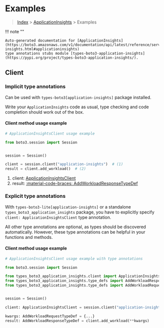 # Examples

> [Index](../README.md) > [ApplicationInsights](./README.md) > Examples

!!! note ""

    Auto-generated documentation for [ApplicationInsights](https://boto3.amazonaws.com/v1/documentation/api/latest/reference/services/application-insights.html#applicationinsights)
    type annotations stubs module [types-boto3-application-insights](https://pypi.org/project/types-boto3-application-insights/).

## Client

### Implicit type annotations

Can be used with `types-boto3[application-insights]` package installed.

Write your `ApplicationInsights` code as usual,
type checking and code completion should work out of the box.


#### Client method usage example

```python
# ApplicationInsightsClient usage example

from boto3.session import Session


session = Session()

client = session.client("application-insights")  # (1)
result = client.add_workload()  # (2)
```

1. client: [ApplicationInsightsClient](./client.md)
2. result: [:material-code-braces: AddWorkloadResponseTypeDef](./type_defs.md#addworkloadresponsetypedef)






### Explicit type annotations

With `types-boto3-lite[application-insights]`
or a standalone `types_boto3_application_insights` package, you have to explicitly specify `client: ApplicationInsightsClient` type annotation.

All other type annotations are optional, as types should be discovered automatically.
However, these type annotations can be helpful in your functions and methods.


#### Client method usage example

```python
# ApplicationInsightsClient usage example with type annotations

from boto3.session import Session

from types_boto3_application_insights.client import ApplicationInsightsClient
from types_boto3_application_insights.type_defs import AddWorkloadResponseTypeDef
from types_boto3_application_insights.type_defs import AddWorkloadRequestTypeDef


session = Session()

client: ApplicationInsightsClient = session.client("application-insights")

kwargs: AddWorkloadRequestTypeDef = {...}
result: AddWorkloadResponseTypeDef = client.add_workload(**kwargs)
```






